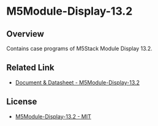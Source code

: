 # M5Module-Display-13.2

## Overview

Contains case programs of M5Stack Module Display 13.2.

## Related Link

- [Document & Datasheet - M5Module-Display-13.2](https://docs.m5stack.com/en/module/Display%20Module%2013.2)

## License

- [M5Module-Display-13.2  - MIT](LICENSE)